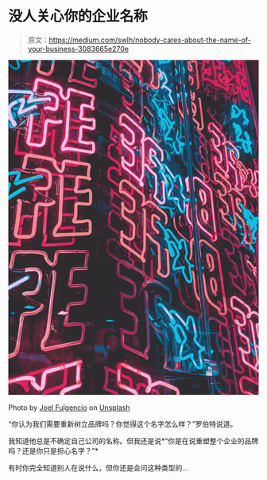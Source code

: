 # 没人关心你的企业名称

> 原文：<https://medium.com/swlh/nobody-cares-about-the-name-of-your-business-3083665e270e>

![](img/b2a655371a7513ef575348159a9813d6.png)

Photo by [Joel Fulgencio](https://unsplash.com/@joelft?utm_source=medium&utm_medium=referral) on [Unsplash](https://unsplash.com?utm_source=medium&utm_medium=referral)

“你认为我们需要重新树立品牌吗？你觉得这个名字怎么样？”罗伯特说道。

我知道他总是不确定自己公司的名称。但我还是说*“你是在说重塑整个企业的品牌吗？还是你只是担心名字？”*

有时你完全知道别人在说什么，但你还是会问这种类型的…